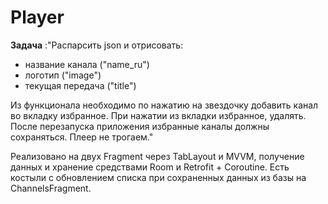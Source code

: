 # Player
 
**Задача** :"Распарсить json и отрисовать:
- название канала ("name_ru")
- логотип ("image")
- текущая передача ("title")

Из функционала необходимо по нажатию на звездочку добавить канал во вкладку избранное. При нажатии из вкладки избранное, удалять. После перезапуска приложения избранные каналы должны сохраняться. Плеер не трогаем."

Реализовано на двух Fragment через TabLayout и MVVM, получение данных и хранение средствами Room и Retrofit + Coroutine. Есть костыли с обновлением списка при сохраненных данных из базы на ChannelsFragment.
